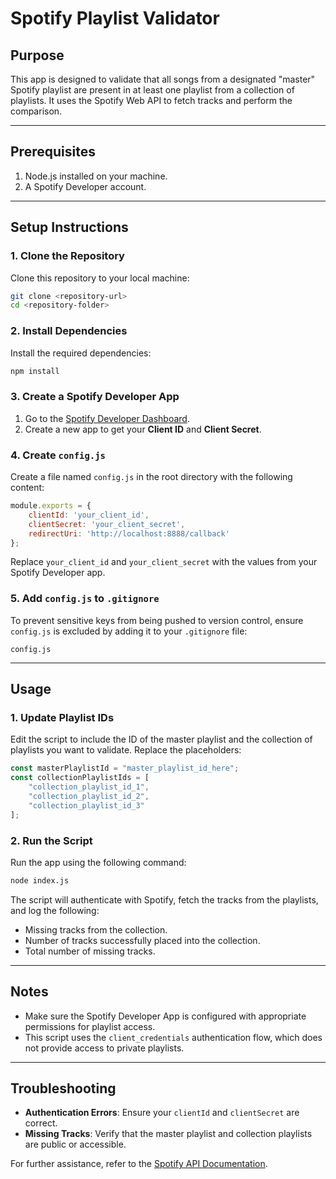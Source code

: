 # Spotify Playlist Validator

## Purpose
This app is designed to validate that all songs from a designated "master" Spotify playlist are present in at least one playlist from a collection of playlists. It uses the Spotify Web API to fetch tracks and perform the comparison.

---

## Prerequisites
1. Node.js installed on your machine.
2. A Spotify Developer account.

---

## Setup Instructions

### 1. Clone the Repository
Clone this repository to your local machine:
```bash
git clone <repository-url>
cd <repository-folder>
```

### 2. Install Dependencies
Install the required dependencies:
```bash
npm install
```

### 3. Create a Spotify Developer App
1. Go to the [Spotify Developer Dashboard](https://developer.spotify.com/dashboard/).
2. Create a new app to get your **Client ID** and **Client Secret**.

### 4. Create `config.js`
Create a file named `config.js` in the root directory with the following content:

```javascript
module.exports = {
    clientId: 'your_client_id',
    clientSecret: 'your_client_secret',
    redirectUri: 'http://localhost:8888/callback'
};
```
Replace `your_client_id` and `your_client_secret` with the values from your Spotify Developer app.

### 5. Add `config.js` to `.gitignore`
To prevent sensitive keys from being pushed to version control, ensure `config.js` is excluded by adding it to your `.gitignore` file:

```
config.js
```

---

## Usage

### 1. Update Playlist IDs
Edit the script to include the ID of the master playlist and the collection of playlists you want to validate. Replace the placeholders:

```javascript
const masterPlaylistId = "master_playlist_id_here";
const collectionPlaylistIds = [
    "collection_playlist_id_1",
    "collection_playlist_id_2",
    "collection_playlist_id_3"
];
```

### 2. Run the Script
Run the app using the following command:
```bash
node index.js
```

The script will authenticate with Spotify, fetch the tracks from the playlists, and log the following:
- Missing tracks from the collection.
- Number of tracks successfully placed into the collection.
- Total number of missing tracks.

---

## Notes
- Make sure the Spotify Developer App is configured with appropriate permissions for playlist access.
- This script uses the `client_credentials` authentication flow, which does not provide access to private playlists.

---

## Troubleshooting
- **Authentication Errors**: Ensure your `clientId` and `clientSecret` are correct.
- **Missing Tracks**: Verify that the master playlist and collection playlists are public or accessible.

For further assistance, refer to the [Spotify API Documentation](https://developer.spotify.com/documentation/web-api/).

